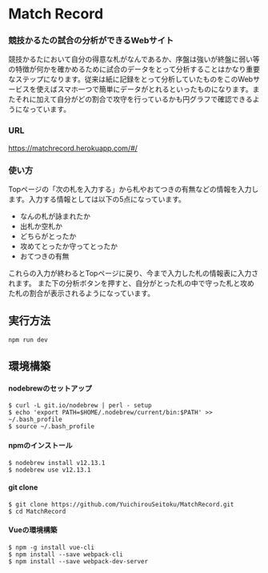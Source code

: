 # Match Record

### 競技かるたの試合の分析ができるWebサイト

競技かるたにおいて自分の得意な札がなんであるか、序盤は強いが終盤に弱い等の特徴が何かを確かめるために試合のデータをとって分析することはかなり重要なステップになります。従来は紙に記録をとって分析していたものをこのWebサービスを使えばスマホ一つで簡単にデータがとれるといったものになります。またそれに加えて自分がどの割合で攻守を行っているかも円グラフで確認できるようになっています。

### URL
https://matchrecord.herokuapp.com/#/

### 使い方
Topページの「次の札を入力する」から札やおてつきの有無などの情報を入力します。入力する情報としては以下の5点になっています。

* なんの札が詠まれたか
* 出札か空札か
* どちらがとったか
* 攻めてとったか守ってとったか
* おてつきの有無

これらの入力が終わるとTopページに戻り、今まで入力した札の情報表に入力されます。
また下の分析ボタンを押すと、自分がとった札の中で守った札と攻めた札の割合が表示されるようになっています。

## 実行方法

```
npm run dev
```

## 環境構築

#### nodebrewのセットアップ
 
```
$ curl -L git.io/nodebrew | perl - setup
$ echo 'export PATH=$HOME/.nodebrew/current/bin:$PATH' >> ~/.bash_profile
$ source ~/.bash_profile
```

#### npmのインストール

```
$ nodebrew install v12.13.1
$ nodebrew use v12.13.1
```

#### git clone

```
$ git clone https://github.com/YuichirouSeitoku/MatchRecord.git
$ cd MatchRecord
```

#### Vueの環境構築

```
$ npm -g install vue-cli
$ npm install --save webpack-cli
$ npm install --save webpack-dev-server
```

